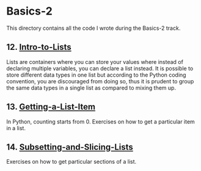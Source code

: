 # Basics-2

This directory contains all the code I wrote during the Basics-2 track.

## 12. [Intro-to-Lists](Python\1-StackUp-Notes\Basics-2\Intro-to-Lists.py)

Lists are containers where you can store your values where instead of declaring multiple variables, you can declare a list instead.
It is possible to store different data types in one list but according to the Python coding convention, you are discouraged from doing so, thus it is prudent to group the same data types in a single list as compared to mixing them up.

## 13. [Getting-a-List-Item](Python\1-StackUp-Notes\Basics-2\Getting-a-List-Item.py)

In Python, counting starts from 0.
Exercises on how to get a particular item in a list.

## 14. [Subsetting-and-Slicing-Lists](Python\1-StackUp-Notes\Basics-2\Subsetting-and-Slicing-Lists.py)

Exercises on how to get particular sections of a list.
